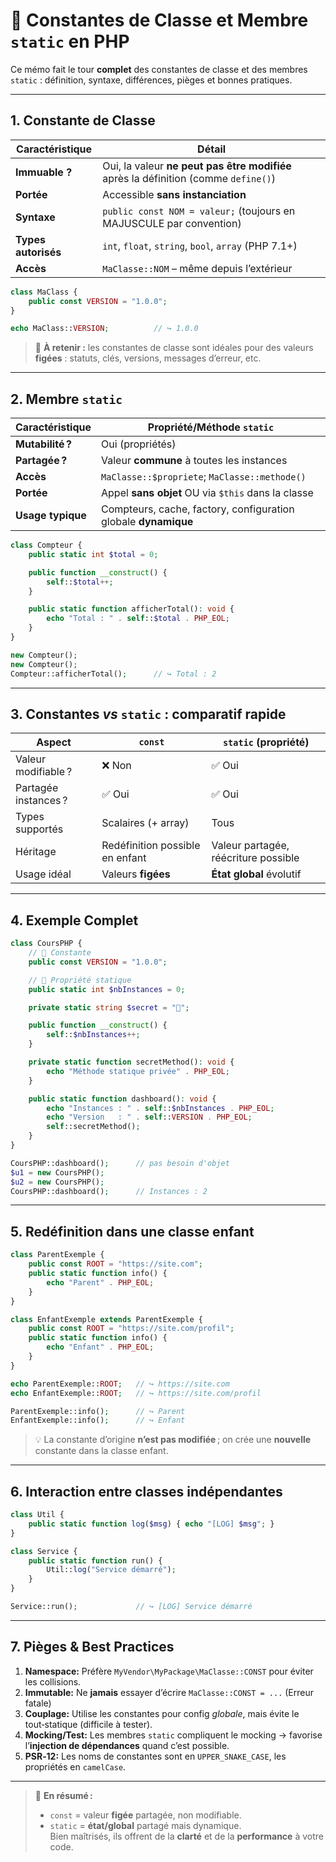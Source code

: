# 🧩 Constantes de Classe et Membre `static` en PHP

Ce mémo fait le tour **complet** des constantes de classe et des membres `static` : définition, syntaxe, différences, pièges et bonnes pratiques.

---

## 1. Constante de Classe

| Caractéristique | Détail |
|-----------------|--------|
| **Immuable ?**  | Oui, la valeur **ne peut pas être modifiée** après la définition (comme `define()`) |
| **Portée**      | Accessible **sans instanciation** |
| **Syntaxe**     | `public const NOM = valeur;` (toujours en MAJUSCULE par convention) |
| **Types autorisés** | `int`, `float`, `string`, `bool`, `array` (PHP 7.1+) |
| **Accès**       | `MaClasse::NOM` – même depuis l’extérieur |

```php
class MaClass {
    public const VERSION = "1.0.0";
}

echo MaClass::VERSION;          // ↪︎ 1.0.0
```

> 🔎 **À retenir :** les constantes de classe sont idéales pour des valeurs **figées** : statuts, clés, versions, messages d’erreur, etc.

---

## 2. Membre `static`

| Caractéristique | Propriété/Méthode `static` |
|-----------------|----------------------------|
| **Mutabilité ?**| Oui (propriétés)            |
| **Partagée ?**  | Valeur **commune** à toutes les instances |
| **Accès**       | `MaClasse::$propriete`; `MaClasse::methode()` |
| **Portée**      | Appel **sans objet** OU via `$this` dans la classe |
| **Usage typique** | Compteurs, cache, factory, configuration globale **dynamique** |

```php
class Compteur {
    public static int $total = 0;

    public function __construct() {
        self::$total++;
    }

    public static function afficherTotal(): void {
        echo "Total : " . self::$total . PHP_EOL;
    }
}

new Compteur();
new Compteur();
Compteur::afficherTotal();      // ↪︎ Total : 2
```

---

## 3. Constantes *vs* `static` : comparatif rapide

| Aspect          | `const`                         | `static` (propriété)          |
|-----------------|---------------------------------|--------------------------------|
| Valeur modifiable ? | ❌ Non                       | ✅ Oui                        |
| Partagée instances ? | ✅ Oui                     | ✅ Oui                        |
| Types supportés | Scalaires (+ array)             | Tous                          |
| Héritage        | Redéfinition possible en enfant | Valeur partagée, réécriture possible |
| Usage idéal     | Valeurs **figées**              | **État global** évolutif      |

---

## 4. Exemple Complet

```php
class CoursPHP {
    // 🔐 Constante
    public const VERSION = "1.0.0";

    // 🔄 Propriété statique
    public static int $nbInstances = 0;

    private static string $secret = "🤫";

    public function __construct() {
        self::$nbInstances++;
    }

    private static function secretMethod(): void {
        echo "Méthode statique privée" . PHP_EOL;
    }

    public static function dashboard(): void {
        echo "Instances : " . self::$nbInstances . PHP_EOL;
        echo "Version   : " . self::VERSION . PHP_EOL;
        self::secretMethod();
    }
}

CoursPHP::dashboard();      // pas besoin d'objet
$u1 = new CoursPHP();
$u2 = new CoursPHP();
CoursPHP::dashboard();      // Instances : 2
```

---

## 5. Redéfinition dans une classe enfant

```php
class ParentExemple {
    public const ROOT = "https://site.com";
    public static function info() {
        echo "Parent" . PHP_EOL;
    }
}

class EnfantExemple extends ParentExemple {
    public const ROOT = "https://site.com/profil";
    public static function info() {
        echo "Enfant" . PHP_EOL;
    }
}

echo ParentExemple::ROOT;   // ↪︎ https://site.com
echo EnfantExemple::ROOT;   // ↪︎ https://site.com/profil

ParentExemple::info();      // ↪︎ Parent
EnfantExemple::info();      // ↪︎ Enfant
```

> 💡 La constante d’origine **n’est pas modifiée** ; on crée une **nouvelle** constante dans la classe enfant.

---

## 6. Interaction entre classes indépendantes

```php
class Util {
    public static function log($msg) { echo "[LOG] $msg"; }
}

class Service {
    public static function run() {
        Util::log("Service démarré");
    }
}

Service::run();             // ↪︎ [LOG] Service démarré
```

---

## 7. Pièges & Best Practices

1. **Namespace:** Préfère `MyVendor\MyPackage\MaClasse::CONST` pour éviter les collisions.  
2. **Immutable:** Ne **jamais** essayer d’écrire `MaClasse::CONST = ...` (Erreur fatale)  
3. **Couplage:** Utilise les constantes pour config _globale_, mais évite le tout‑statique (difficile à tester).  
4. **Mocking/Test:** Les membres `static` compliquent le mocking → favorise l’**injection de dépendances** quand c’est possible.  
5. **PSR‑12:** Les noms de constantes sont en `UPPER_SNAKE_CASE`, les propriétés en `camelCase`.

---

> 🚀 **En résumé :**  
> - `const` = valeur **figée** partagée, non modifiable.  
> - `static` = **état/global** partagé mais dynamique.  
> Bien maîtrisés, ils offrent de la **clarté** et de la **performance** à votre code.
